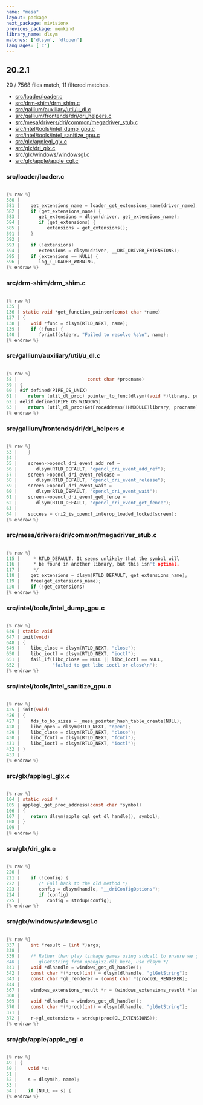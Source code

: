 ```yaml
---
name: "mesa"
layout: package
next_package: mivisionx
previous_package: memkind
library_name: dlsym
matches: ['dlsym', 'dlopen']
languages: ['c']
---
```

## 20.2.1
20 / 7568 files match, 11 filtered matches.

 - [src/loader/loader.c](#srcloaderloaderc)
 - [src/drm-shim/drm_shim.c](#srcdrm-shimdrm_shimc)
 - [src/gallium/auxiliary/util/u_dl.c](#srcgalliumauxiliaryutilu_dlc)
 - [src/gallium/frontends/dri/dri_helpers.c](#srcgalliumfrontendsdridri_helpersc)
 - [src/mesa/drivers/dri/common/megadriver_stub.c](#srcmesadriversdricommonmegadriver_stubc)
 - [src/intel/tools/intel_dump_gpu.c](#srcinteltoolsintel_dump_gpuc)
 - [src/intel/tools/intel_sanitize_gpu.c](#srcinteltoolsintel_sanitize_gpuc)
 - [src/glx/applegl_glx.c](#srcglxapplegl_glxc)
 - [src/glx/dri_glx.c](#srcglxdri_glxc)
 - [src/glx/windows/windowsgl.c](#srcglxwindowswindowsglc)
 - [src/glx/apple/apple_cgl.c](#srcglxappleapple_cglc)

### src/loader/loader.c

```c

{% raw %}
580 | 
581 |    get_extensions_name = loader_get_extensions_name(driver_name);
582 |    if (get_extensions_name) {
583 |       get_extensions = dlsym(driver, get_extensions_name);
584 |       if (get_extensions) {
585 |          extensions = get_extensions();
591 |    }
592 | 
593 |    if (!extensions)
594 |       extensions = dlsym(driver, __DRI_DRIVER_EXTENSIONS);
595 |    if (extensions == NULL) {
596 |       log_(_LOADER_WARNING,
{% endraw %}

```
### src/drm-shim/drm_shim.c

```c

{% raw %}
135 | 
136 | static void *get_function_pointer(const char *name)
137 | {
138 |    void *func = dlsym(RTLD_NEXT, name);
139 |    if (!func) {
140 |       fprintf(stderr, "Failed to resolve %s\n", name);
{% endraw %}

```
### src/gallium/auxiliary/util/u_dl.c

```c

{% raw %}
58 |                          const char *procname)
59 | {
60 | #if defined(PIPE_OS_UNIX)
61 |    return (util_dl_proc) pointer_to_func(dlsym((void *)library, procname));
62 | #elif defined(PIPE_OS_WINDOWS)
63 |    return (util_dl_proc)GetProcAddress((HMODULE)library, procname);
{% endraw %}

```
### src/gallium/frontends/dri/dri_helpers.c

```c

{% raw %}
53 |    }
54 | 
55 |    screen->opencl_dri_event_add_ref =
56 |       dlsym(RTLD_DEFAULT, "opencl_dri_event_add_ref");
57 |    screen->opencl_dri_event_release =
58 |       dlsym(RTLD_DEFAULT, "opencl_dri_event_release");
59 |    screen->opencl_dri_event_wait =
60 |       dlsym(RTLD_DEFAULT, "opencl_dri_event_wait");
61 |    screen->opencl_dri_event_get_fence =
62 |       dlsym(RTLD_DEFAULT, "opencl_dri_event_get_fence");
63 | 
64 |    success = dri2_is_opencl_interop_loaded_locked(screen);
{% endraw %}

```
### src/mesa/drivers/dri/common/megadriver_stub.c

```c

{% raw %}
115 |     * RTLD_DEFAULT. It seems unlikely that the symbol will
116 |     * be found in another library, but this isn't optimal.
117 |     */
118 |    get_extensions = dlsym(RTLD_DEFAULT, get_extensions_name);
119 |    free(get_extensions_name);
120 |    if (!get_extensions)
{% endraw %}

```
### src/intel/tools/intel_dump_gpu.c

```c

{% raw %}
646 | static void
647 | init(void)
648 | {
649 |    libc_close = dlsym(RTLD_NEXT, "close");
650 |    libc_ioctl = dlsym(RTLD_NEXT, "ioctl");
651 |    fail_if(libc_close == NULL || libc_ioctl == NULL,
652 |            "failed to get libc ioctl or close\n");
{% endraw %}

```
### src/intel/tools/intel_sanitize_gpu.c

```c

{% raw %}
425 | init(void)
426 | {
427 |    fds_to_bo_sizes = _mesa_pointer_hash_table_create(NULL);
428 |    libc_open = dlsym(RTLD_NEXT, "open");
429 |    libc_close = dlsym(RTLD_NEXT, "close");
430 |    libc_fcntl = dlsym(RTLD_NEXT, "fcntl");
431 |    libc_ioctl = dlsym(RTLD_NEXT, "ioctl");
432 | }
433 | 
{% endraw %}

```
### src/glx/applegl_glx.c

```c

{% raw %}
104 | static void *
105 | applegl_get_proc_address(const char *symbol)
106 | {
107 |    return dlsym(apple_cgl_get_dl_handle(), symbol);
108 | }
109 | 
{% endraw %}

```
### src/glx/dri_glx.c

```c

{% raw %}
220 | 
221 |    if (!config) {
222 |       /* Fall back to the old method */
223 |       config = dlsym(handle, "__driConfigOptions");
224 |       if (config)
225 |          config = strdup(config);
{% endraw %}

```
### src/glx/windows/windowsgl.c

```c

{% raw %}
337 |    int *result = (int *)args;
338 | 
339 |    /* Rather than play linkage games using stdcall to ensure we get
340 |       glGetString from opengl32.dll here, use dlsym */
341 |    void *dlhandle = windows_get_dl_handle();
342 |    const char *(*proc)(int) = dlsym(dlhandle, "glGetString");
343 |    const char *gl_renderer = (const char *)proc(GL_RENDERER);
344 | 
367 |    windows_extensions_result *r = (windows_extensions_result *)args;
368 | 
369 |    void *dlhandle = windows_get_dl_handle();
370 |    const char *(*proc)(int) = dlsym(dlhandle, "glGetString");
371 | 
372 |    r->gl_extensions = strdup(proc(GL_EXTENSIONS));
{% endraw %}

```
### src/glx/apple/apple_cgl.c

```c

{% raw %}
49 | {
50 |    void *s;
51 | 
52 |    s = dlsym(h, name);
53 | 
54 |    if (NULL == s) {
{% endraw %}

```